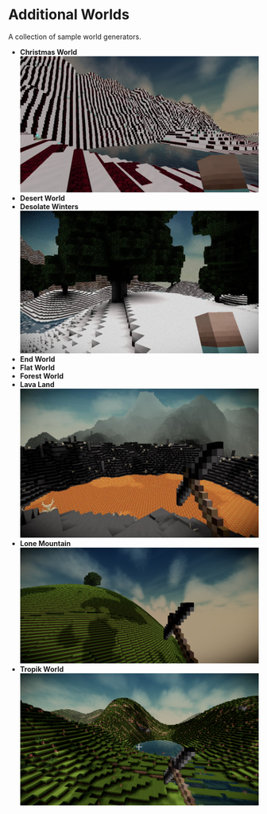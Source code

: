 # Additional Worlds

A collection of sample world generators.

- **Christmas World**
  ![Christmas World](preview/ChristmasWorld.jpg)
- **Desert World**
- **Desolate Winters**
  ![Desolate Winters](preview/DesolateWinters.jpg)
- **End World**
- **Flat World**
- **Forest World**
- **Lava Land**
  ![Lava Land](preview/LavaLand.jpg)
- **Lone Mountain**
  ![Lone Mountain](preview/LoneMountain.png)
- **Tropik World**
  ![Tropik World](preview/TropikWorld.png)
